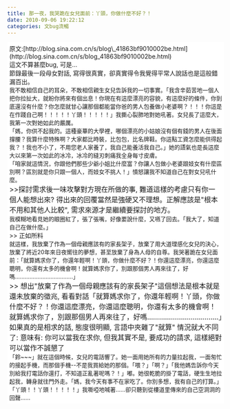 ```yaml
---
title: 那一夜，我哭跪在女兒面前：丫頭，你做什麼不好？！
date: 2010-09-06 19:22:12
categories: 文bug流暢
---
```


<div style="background-color: rgb(255, 255, 255); padding: 5px; margin: 0px; font-size: 14px;"><div>原文:[http://blog.sina.com.cn/s/blog\_41863bf9010002be.html](http://blog.sina.com.cn/s/blog_41863bf9010002be.html)</div><div>這文不算甚麼bug, 可是...</div><div>節錄最後一段母女對話, 寫得很真實，卻真實得令我覺得平常人說話也是這般錯漏百出。</div><div></div><div><span style="font-size: 13px;"> </span><wbr></wbr><span style="font-size: 13px;"> </span><wbr></wbr><span style="font-size: 13px;"> </span><wbr></wbr><span style="font-size: 13px;"> 我不敢相信自己的耳朵，不敢相信親生女兒告訴我的一切事實。「我含辛茹苦地一個人把你拉扯大，就盼你將來有個出息！你現在有這麼漂亮的容貌，有這麼好的條件，你到底還沒有什麼？你怎麼就甘心讓那個都能當你爸的男人包養做小老婆啊？！！！你這是在作踐自己啊！！！！！丫頭！！！！！」我撕心裂肺地對她吼著。女兒長了這麼大，我第一次對她如此的嚴厲。  
</span></div><div><span style="font-size: 13px;"> </span><wbr></wbr><span style="font-size: 13px;"> </span><wbr></wbr><span style="font-size: 13px;"> 「媽，你供不起我的。這種豪華的大學裡，哪個漂亮的小姑娘沒有個有錢的男人在後面撐腰？我算什麼特殊啊？大家都比時裝，比包包，比名牌鞋。你這點工資怎麼能供得起我？！我也不小了，不用您老人家養了，我自己能養活我自己。」她的語氣也是長這麼大以來第一次如此的冰冷，冰冷的縫刃刺痛我全身每寸皮膚。</span></div><div><span style="font-size: 13px;"> </span><wbr></wbr><span style="font-size: 13px;"> </span><wbr></wbr><span style="font-size: 13px;"> 「咱家就這情況，你跟他們那些少爺小姐比什麼富？你讓人包做小老婆跟妓女有什麼區別啊？區別就是你只跟一個人，而妓女不挑人！」憤怒讓我不知道自己在對女兒吼什麼。</span></div><div></div><div><span style="font-size: 16px;">&gt;&gt;探討需求後一味攻擊對方現在所做的事, 難道這樣的考慮只有你一個人能想出來? 得出來的回覆當然是強硬又不理想。正解應該是"根本不用和其他人比較", 需求來源才是繼續要探討的地方。</span></div><div>  
<span style="font-size: 13px;"> </span><wbr></wbr><span style="font-size: 13px;"> </span><wbr></wbr><span style="font-size: 13px;"> </span><wbr></wbr><span style="font-size: 13px;"> 我模糊地看見她的眼圈紅了，張了張嘴，好像要說什麼，又嚥了回去。「我大了，知道自己在做什麼。」</span></div><div>&gt;&gt; 正如所料</div><div>  
<span style="font-size: 13px;"> </span><wbr></wbr><span style="font-size: 13px;"> </span><wbr></wbr><span style="font-size: 13px;"> </span><wbr></wbr><span style="font-size: 13px;"> 就這樣，我放棄了作為一個母親應該有的家長架子，放棄了用大道理感化女兒的決心，放棄了將近20年來日夜嚮往的夢想，甚至放棄了身為人母的自尊。我哭著跪在女兒面前：「就算媽求你了，你還年輕啊！丫頭，你做什麼不好？！你還這麼漂亮，你還這麼聰明，你還有太多的機會啊！就算媽求你了，別跟那個男人再來往了，好嗎………………………………」</span></div><div><span style="font-size: 16px;">&gt;&gt; 想出"放棄了作為一個母親應該有的家長架子"這個想法是根本就是還未放棄的徵兆, 看看對話「就算媽求你了，你還年輕啊！丫頭，你做什麼不好？！你還這麼漂亮，你還這麼聰明，你還有太多的機會啊！就算媽求你了，別跟那個男人再來往了，好嗎………………………………」如果真的是相求的話, 態度很明顯, 言語中夾雜了"就算" 情況就大不同了: 意味有: 你可以當我在求你, 但我其實不是, 要成功的請求, 這樣絕對可以當作不誠懇了</span></div><div>  
<span style="font-size: 13px;"> </span><wbr></wbr><span style="font-size: 13px;"> </span><wbr></wbr><span style="font-size: 13px;"> 「鈴~~~」就在這個時候，女兒的電話響了。她一面用她所有的力量拉起我，一面匆忙的接起手機，而那個手機--不是我買給她的那個。「喂？」「啊？」「我他媽告訴你今天別給我打電話你還打，不知道正亂著呢嗎？！」嘟。她很乾脆的掛了電話，硬生生地拉起我，轉身就往門外走。「媽，我今天有事不在家吃了。你別多想，我有自己的打算。」</span></div><div><span style="font-size: 13px;">  
 </span><wbr></wbr><span style="font-size: 13px;"> </span><wbr></wbr><span style="font-size: 13px;"> 「丫頭！！丫頭！！！！！」我嘶啞地喊著……卻只聽到從樓道里傳來的自己空洞洞的回聲……</span></div></div>